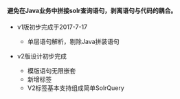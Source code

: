 #### 避免在Java业务中拼接solr查询语句，剥离语句与代码的耦合。

- v1版初步完成于2017-7-17
    - 单层语句解析，剔除Java拼装语句

- v2版设计初步完成
    - 模版语句无限嵌套
    - 新增标签
    - V2标签基本支持组成简单SolrQuery